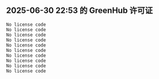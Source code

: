 ## 2025-06-30 22:53 的 GreenHub 许可证
```
No license code
No license code
No license code
No license code
No license code
No license code
No license code
No license code
No license code
No license code
```
